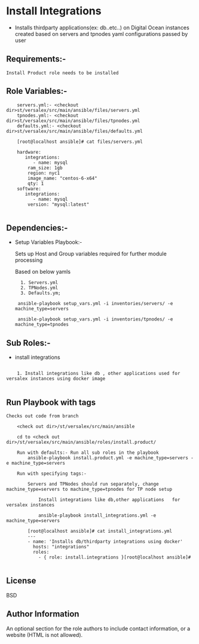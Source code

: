 Install Integrations
===================

  * Installs thirdparty applications(ex: db..etc..) on Digital Ocean instances created based on servers and tpnodes yaml configurations passed by user

Requirements:-
--------------------
	
	Install Product role needs to be installed
	
Role Variables:-
--------------

```
	servers.yml:- <checkout dir>st/versalex/src/main/ansible/files/servers.yml
	tpnodes.yml:- <checkout dir>st/versalex/src/main/ansible/files/tpnodes.yml
	defaults.yml:- <checkout dir>st/versalex/src/main/ansible/files/defaults.yml

	[root@localhost ansible]# cat files/servers.yml
	
	hardware:
	   integrations:           
	      - name: mysql 
		ram_size: 1gb
		region: nyc1
		image_name: "centos-6-x64"
		qty: 1
	software:
	   integrations:
	      - name: mysql
		version: "mysql:latest"
        
```       
 	
Dependencies:-
------------

* Setup Variables Playbook:-

	Sets up Host and Group variables required for further module processing
	
	Based on below yamls
	
		1. Servers.yml
		2. TPNodes.yml
		3. Defaults.ym;
		
       ansible-playbook setup_vars.yml -i inventories/servers/ -e machine_type=servers

       ansible-playbook setup_vars.yml -i inventories/tpnodes/ -e machine_type=tpnodes

	
Sub Roles:-
-------------
* install integrations	
```

	1. Install integrations like db , other applications used for versalex instances using docker image 
		

```

Run Playbook with tags
-----------------------
	Checks out code from branch 
	
```
	<check out dir>/st/versalex/src/main/ansible

	cd to <check out dir>/st/versalex/src/main/ansible/roles/install.product/

    Run with defaults:- Run all sub roles in the playbook
        ansible-playbook install.product.yml -e machine_type=servers -e machine_type=servers
    
    Run with specifying tags:- 
    	
    	Servers and TPNodes should run separately, change machine_type=servers to machine_type=tpnodes for TP node setup
    
    		Install integrations like db,other applications   for versalex instances
    		
		    ansible-playbook install_integrations.yml -e machine_type=servers   		    
		    
		[root@localhost ansible]# cat install_integrations.yml
		---
		- name: 'Installs db/thirdparty integrations using docker'
		  hosts: "integrations"
		  roles:
		    - { role: install.integrations }[root@localhost ansible]#
	        
```
 
License
-------

BSD

Author Information
------------------

An optional section for the role authors to include contact information, or a website (HTML is not allowed).